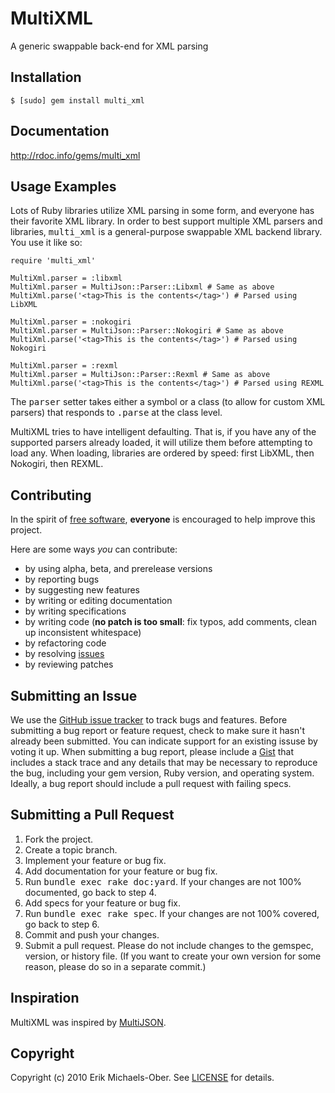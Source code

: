 MultiXML
========
A generic swappable back-end for XML parsing

Installation
------------
    $ [sudo] gem install multi_xml

Documentation
-------------
<http://rdoc.info/gems/multi_xml>

Usage Examples
--------------

Lots of Ruby libraries utilize XML parsing in some form, and everyone has their favorite XML library.
In order to best support multiple XML parsers and libraries, <tt>multi_xml</tt> is a general-purpose
swappable XML backend library. You use it like so:

    require 'multi_xml'
    
    MultiXml.parser = :libxml
    MultiXml.parser = MultiJson::Parser::Libxml # Same as above
    MultiXml.parse('<tag>This is the contents</tag>') # Parsed using LibXML
    
    MultiXml.parser = :nokogiri
    MultiXml.parser = MultiJson::Parser::Nokogiri # Same as above
    MultiXml.parse('<tag>This is the contents</tag>') # Parsed using Nokogiri
    
    MultiXml.parser = :rexml
    MultiXml.parser = MultiJson::Parser::Rexml # Same as above
    MultiXml.parse('<tag>This is the contents</tag>') # Parsed using REXML

The <tt>parser</tt> setter takes either a symbol or a class (to allow for custom XML parsers) that
responds to <tt>.parse</tt> at the class level.

MultiXML tries to have intelligent defaulting. That is, if you have any of the supported parsers
already loaded, it will utilize them before attempting to load any. When loading, libraries are
ordered by speed: first LibXML, then Nokogiri, then REXML.

Contributing
------------
In the spirit of [free software](http://www.fsf.org/licensing/essays/free-sw.html), **everyone** is encouraged to help improve this project.

Here are some ways *you* can contribute:

* by using alpha, beta, and prerelease versions
* by reporting bugs
* by suggesting new features
* by writing or editing documentation
* by writing specifications
* by writing code (**no patch is too small**: fix typos, add comments, clean up inconsistent whitespace)
* by refactoring code
* by resolving [issues](http://github.com/sferik/multi_xml/issues)
* by reviewing patches

Submitting an Issue
-------------------
We use the [GitHub issue tracker](http://github.com/sferik/multi_xml/issues) to track bugs and
features. Before submitting a bug report or feature request, check to make sure it hasn't already
been submitted. You can indicate support for an existing issuse by voting it up. When submitting a
bug report, please include a [Gist](http://gist.github.com/) that includes a stack trace and any
details that may be necessary to reproduce the bug, including your gem version, Ruby version, and
operating system. Ideally, a bug report should include a pull request with failing specs.

Submitting a Pull Request
-------------------------
1. Fork the project.
2. Create a topic branch.
3. Implement your feature or bug fix.
4. Add documentation for your feature or bug fix.
5. Run <tt>bundle exec rake doc:yard</tt>. If your changes are not 100% documented, go back to step 4.
6. Add specs for your feature or bug fix.
7. Run <tt>bundle exec rake spec</tt>. If your changes are not 100% covered, go back to step 6.
8. Commit and push your changes.
9. Submit a pull request. Please do not include changes to the gemspec, version, or history file. (If you want to create your own version for some reason, please do so in a separate commit.)

Inspiration
-----------

MultiXML was inspired by [MultiJSON](http://github.com/intridea/multi_json/).

Copyright
---------

Copyright (c) 2010 Erik Michaels-Ober.
See [LICENSE](https://github.com/sferik/multi_xml/blob/master/LICENSE.mkd) for details.
